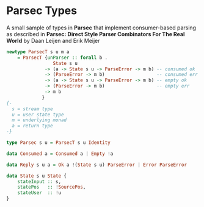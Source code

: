# Parsec Types

A small sample of types in **Parsec** that implement consumer-based parsing as described in
**Parsec: Direct Style Parser Combinators For The Real World** by Daan Leijen and Erik Meijer

```haskell
newtype ParsecT s u m a
    = ParsecT {unParser :: forall b .
                 State s u
              -> (a -> State s u -> ParseError -> m b) -- consumed ok
              -> (ParseError -> m b)                   -- consumed err
              -> (a -> State s u -> ParseError -> m b) -- empty ok
              -> (ParseError -> m b)                   -- empty err
              -> m b
             }
{-
  s = stream type
  u = user state type
  m = underlying monad
  a = return type
-}

type Parsec s u = ParsecT s u Identity

data Consumed a = Consumed a | Empty !a

data Reply s u a = Ok a !(State s u) ParseError | Error ParseError

data State s u State {
    stateInput :: s,
    statePos   :: !SourcePos,
    stateUser  :: !u
}
```
